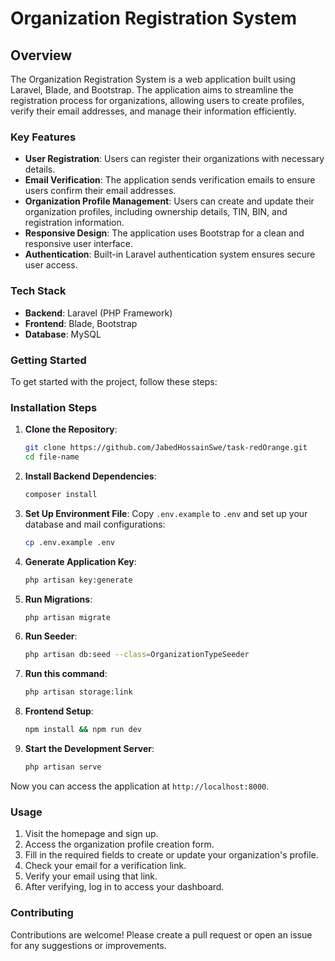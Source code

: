 # Organization Registration System

## Overview

The Organization Registration System is a web application built using Laravel, Blade, and Bootstrap. The application aims to streamline the registration process for organizations, allowing users to create profiles, verify their email addresses, and manage their information efficiently.

### Key Features

- **User Registration**: Users can register their organizations with necessary details.
- **Email Verification**: The application sends verification emails to ensure users confirm their email addresses.
- **Organization Profile Management**: Users can create and update their organization profiles, including ownership details, TIN, BIN, and registration information.
- **Responsive Design**: The application uses Bootstrap for a clean and responsive user interface.
- **Authentication**: Built-in Laravel authentication system ensures secure user access.
  
### Tech Stack

- **Backend**: Laravel (PHP Framework)
- **Frontend**: Blade, Bootstrap
- **Database**: MySQL

### Getting Started

To get started with the project, follow these steps:

### Installation Steps

1. **Clone the Repository**:
    ```bash
    git clone https://github.com/JabedHossainSwe/task-redOrange.git
    cd file-name
    ```

2. **Install Backend Dependencies**:
    ```bash
    composer install
    ```

3. **Set Up Environment File**:
    Copy `.env.example` to `.env` and set up your database and mail configurations:
    ```bash
    cp .env.example .env
    ```

4. **Generate Application Key**:
    ```bash
    php artisan key:generate
    ```

5. **Run Migrations**:
    ```bash
    php artisan migrate
    ```

6. **Run Seeder**:
    ```bash
    php artisan db:seed --class=OrganizationTypeSeeder
    ```

7. **Run this command**:
    ```bash
    php artisan storage:link
    ```

7. **Frontend Setup**:
    ```bash
    npm install && npm run dev
    ```

8. **Start the Development Server**:
    ```bash
    php artisan serve
    ```

Now you can access the application at `http://localhost:8000`.

### Usage

1. Visit the homepage and sign up.
2. Access the organization profile creation form.
3. Fill in the required fields to create or update your organization's profile.
4. Check your email for a verification link.
5. Verify your email using that link.
6. After verifying, log in to access your dashboard.

### Contributing

Contributions are welcome! Please create a pull request or open an issue for any suggestions or improvements.


